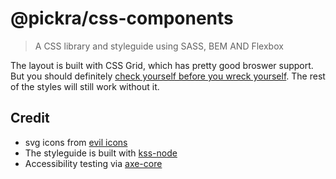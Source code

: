 # @pickra/css-components

> A CSS library and styleguide using SASS, BEM AND Flexbox

The layout is built with CSS Grid,
which has pretty good broswer support.
But you should definitely
[check yourself before you wreck yourself](https://caniuse.com/#search=css%20grid).
The rest of the styles will still work without it.

## Credit
- svg icons from [evil icons](http://evil-icons.io/)
- The styleguide is built with [kss-node](https://github.com/kss-node/kss-node)
- Accessibility testing via [axe-core](https://github.com/dequelabs/axe-core)